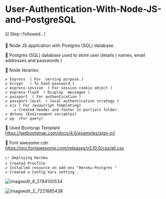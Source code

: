 # User-Authentication-With-Node-JS-and-PostgreSQL

☑️ Step i followed...!

📌 Node JS application with Postgres (SQL) database.

📌 Postgres (SQL) database used to store user details ( names, email addresses and passwords )

🔴 Node libraries:

    ✔️ Express  ( For  serving purpose.)
    ✔️ bcrypt   ( To hash password.)
    ✔️ express-session  ( For session cookie object )
    ✔️ express-flash  ( Display  messages )
    ✔️ passport  ( For authentication )
    ✔️ passport-local  ( local authentication strategy )
    ✔️ ejs ( For Javascript Templating)
        ✔️ Created header and footer in partials folder.
    ✔️ dotenv (Environment variables)
    ✔️ pg  (For query)

📌 Used Bootsrap Template
https://getbootstrap.com/docs/4.0/examples/sign-in/

📌 Font awesome cdn
https://pro.fontawesome.com/releases/v5.10.0/css/all.css

    👉 Deploying Heroku
    ✔️ Created Procfile
    ✔️ Installed resource on add-ons "Heroku-Postgres "
    ✔️ Created a Config Vars setting .
    
![imageedit_6_3784100534](https://user-images.githubusercontent.com/63836841/112741292-75b7c480-8f52-11eb-95fe-b83b6285af54.png)

![imageedit_2_7221885438](https://user-images.githubusercontent.com/63836841/112741293-781a1e80-8f52-11eb-880d-f5dc42fd94b0.png)

